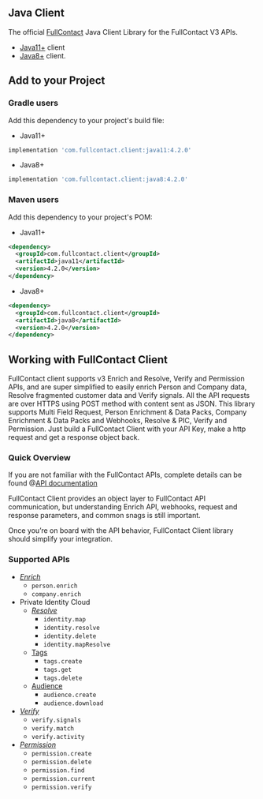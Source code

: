 ## Java Client
The official [FullContact](https://www.fullcontact.com/) Java Client Library for the FullContact V3 APIs.

- [Java11+](https://github.com/fullcontact/fullcontact-java-client/tree/master/java11) client 
- [Java8+](https://github.com/fullcontact/fullcontact-java-client/tree/master/java8) client.


## Add to your Project

### Gradle users

Add this dependency to your project's build file:

- Java11+
```groovy
implementation 'com.fullcontact.client:java11:4.2.0'
```
- Java8+
```groovy
implementation 'com.fullcontact.client:java8:4.2.0'
```

### Maven users

Add this dependency to your project's POM:

- Java11+
```xml
<dependency>
  <groupId>com.fullcontact.client</groupId>
  <artifactId>java11</artifactId>
  <version>4.2.0</version>
</dependency>
```
- Java8+
```xml
<dependency>
  <groupId>com.fullcontact.client</groupId>
  <artifactId>java8</artifactId>
  <version>4.2.0</version>
</dependency>
```


## Working with FullContact Client
FullContact client supports v3 Enrich and Resolve, Verify and Permission APIs,
and are super simplified to easily 
enrich Person and Company data, Resolve fragmented customer data and Verify signals. 
All the API requests are over HTTPS using POST method 
with content sent as JSON. This library supports Multi Field Request, Person Enrichment 
& Data Packs, Company Enrichment & Data Packs and Webhooks, Resolve & PIC, Verify and Permission. 
Just build a FullContact 
Client with your API Key, make a http request and get a response object back.

### Quick Overview
If you are not familiar with the FullContact APIs, complete details can be found 
@[API documentation](https://docs.fullcontact.com/docs/getting-started) 


FullContact Client provides an object layer to FullContact API communication, 
but understanding Enrich API, webhooks, request and response parameters, 
and common snags is still important.

Once you’re on board with the API behavior, FullContact Client library should simplify 
your integration.

### Supported APIs
- _[Enrich](https://docs.fullcontact.com/docs/enrich-overview)_
    - `person.enrich`
    - `company.enrich`
- Private Identity Cloud
    - _[Resolve](https://docs.fullcontact.com/docs/resolve-overview)_
        - `identity.map`
        - `identity.resolve`
        - `identity.delete`
        - `identity.mapResolve`
    - [Tags](https://docs.fullcontact.com/docs/customer-tags)
        - `tags.create`
        - `tags.get`
        - `tags.delete`
    - [Audience](https://docs.fullcontact.com/docs/customer-tags)
        - `audience.create`
        - `audience.download`
- _[Verify](https://docs.fullcontact.com/docs/verify-overview)_
    - `verify.signals`
    - `verify.match`
    - `verify.activity`
- _[Permission](https://docs.fullcontact.com/docs/permission-overview)_
    - `permission.create`
    - `permission.delete`
    - `permission.find`
    - `permission.current`
    - `permission.verify`